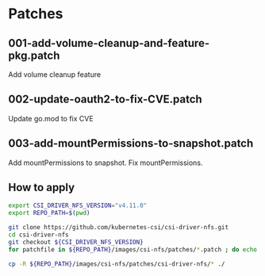 # Patches

## 001-add-volume-cleanup-and-feature-pkg.patch

Add volume cleanup feature

## 002-update-oauth2-to-fix-CVE.patch

Update go.mod to fix CVE

## 003-add-mountPermissions-to-snapshot.patch

Add mountPermissions to snapshot. Fix mountPermissions.

## How to apply

```bash
export CSI_DRIVER_NFS_VERSION="v4.11.0"
export REPO_PATH=$(pwd)

git clone https://github.com/kubernetes-csi/csi-driver-nfs.git
cd csi-driver-nfs
git checkout ${CSI_DRIVER_NFS_VERSION}
for patchfile in ${REPO_PATH}/images/csi-nfs/patches/*.patch ; do echo "Apply ${patchfile} ... "; git apply ${patchfile}; done

cp -R ${REPO_PATH}/images/csi-nfs/patches/csi-driver-nfs/* ./
```
